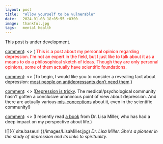 ```yaml
---
layout: post
title:  "Allow yourself to be vulnerable"
date:   2024-01-08 18:05:55 +0300
image:  thankful.jpg
tags:   mental health
---
```




This post is under development.



[comment]: <> (<span style="color: red"> This is a post about my personal opinion regarding depression. I'm not an expert in the field, but I just like to talk about it as a means to do a  philosophical sketch of ideas. Though they are only personal opinions, some of them actually have scientific foundations.</span>

[comment]: <> (To begin, I would like you to consider a revealing fact about depression: [most people on antidepressants don’t need them](https://www.economist.com/leaders/2022/10/19/most-people-on-antidepressants-dont-need-them?utm_medium=social-media.content.np&utm_source=linkedin&utm_campaign=editorial-social&utm_content=discovery.content).)

[comment]: <> (Which motivates a question about how should we treat depression? How should we think about this taboo topic? This is not a matter of whether pills are helpful or not. I would like to explore the idea of depression from a philosophical perspective.)

[comment]: <> ([Depression is tricky](https://time.com/4053881/antidepressant-placebo-effect/). The medical/psychological community hasn't gotten a conclusive unanimous point of view about depression. And there are actually various [mis-conceptions](https://www.ncbi.nlm.nih.gov/pmc/articles/PMC6001865/) about it, even in the scientific community!)




[comment]: <> (I recently read [a book](https://www.goodreads.com/book/show/58818434-the-awakened-brain) from Dr. Lisa Miller, who has had a deep impact on my perspective about life.)

![]({{ site.baseurl }}/images/LisaMiller.jpg)
*Dr. Lisa Miller. She's a pioneer in the study of depression and its links to spirituality.*




[comment]: <> (Constant reminders I make to myself:)
[comment]: <> (- Don't take things for granted! This is an awesome way to put things into perspective. You can walk, you have water, you can speak and you have eyes to appreciate the beaty in this world. You have a bed to sleep. Don't take those minor things for granted. Some people would give their lives just to have some of those things.)

[comment]: <> (- Do social service: this is a great way to appreciate all the blessings that you have. This is a way to realize that you are not the only one with problems. Sad for not having a girlfriend? Go help adults with physical disabilities who will never have one! And you'll realize how lucky you are. Sad for not getting invited to a party? Go meet people with physical disabilities who can't go to a party even if they were invited. You might be surprised to find them happy despite their physical limitations. You may realize how little stuff it takes to be happy. )

[comment]: <> (- Never lose faith. An incredible future is awaiting you, if you decide to belive so.)

[comment]: <> (- ***Life is in the streets***: if you are not spending enough time in the streets, you better watch out. Go meet people, grab a walk, call your old friends. Be curious about the wonders in the streets. I've been so blessed to meet beautiful random neighbors, had inspiring conversations and received enormous amounts of encouragement from them: Claudia, Don Walo,  Maye, Don Carlos, simply by walking through the streets. How can you exchange an hour of TV for the possibility of observing a genuine smile from a random person in the street? )

[comment]: <> (- Stay thankful! This is perhaps the best tool that you got:  ***gratitude.*** Gratitude is a contemplation of life. Gratitude allows you to see beaty in places you never thought you could find beauty. )

[comment]: <> (- Move! Exercise is powerful. Exercising is not an option, it's a necessity. The body literally needs to move. We're built for moving.)


[comment]: <> (- Passion: you should get excited about something! It can be anything: art, cooking, yoga, playing sports, taking photos. If you don't stand for something, you will fall for anything.)


[comment]: <> (- Take action! Don't wait for life to happen. Make it happen. But at the same time, be patient! There will be hundreds of days where absolutely nothing happens. Stay grateful in those days, and practice patience, because worthy things may not happen overnight. )


[comment]: <> (- Get comfortable with being uncomfortable: do stuff that makes you grow. You can't grow on your couch watching TV. You can't grow playing video games and scrolling in social media for 6 hours. Get a cold shower, talk to a random person, try new activities.)


[comment]: <> (- Be vulnerable: ask for help! Sometimes we can't handle everything by ourselves. There's always people who find joy in helping. Helping is an innate human desire. )






